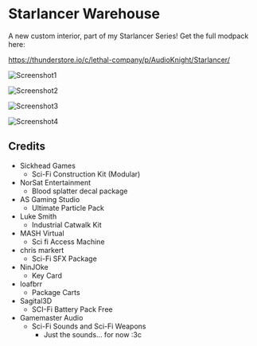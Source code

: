 # Starlancer Warehouse
A new custom interior, part of my Starlancer Series! Get the full modpack here:

https://thunderstore.io/c/lethal-company/p/AudioKnight/Starlancer/

![Screenshot1](https://i.imgur.com/wgM44t0.jpeg)

![Screenshot2](https://i.imgur.com/5tmwtz2.jpeg)

![Screenshot3](https://i.imgur.com/ZHVBO7A.jpeg)

![Screenshot4](https://i.imgur.com/NMzcxdb.jpeg)

## Credits
* Sickhead Games
  * Sci-Fi Construction Kit (Modular)
* NorSat Entertainment
  * Blood splatter decal package
* AS Gaming Studio
  * Ultimate Particle Pack
* Luke Smith
  * Industrial Catwalk Kit
* MASH Virtual
  * Sci fi Access Machine
* chris markert
  * Sci-Fi SFX Package
* NinJOke
  * Key Card
* loafbrr
  * Package Carts
* Sagital3D
  * SCI-Fi Battery Pack Free
* Gamemaster Audio
  * Sci-Fi Sounds and Sci-Fi Weapons
    * Just the sounds... for now :3c